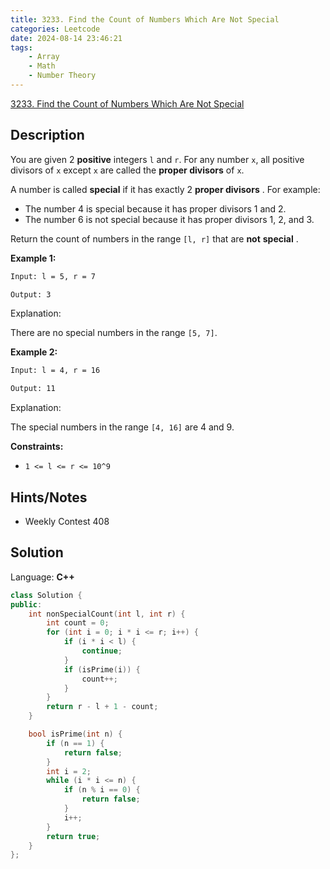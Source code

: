 ```yaml
---
title: 3233. Find the Count of Numbers Which Are Not Special
categories: Leetcode
date: 2024-08-14 23:46:21
tags:
    - Array
    - Math
    - Number Theory
---
```


[3233. Find the Count of Numbers Which Are Not Special](https://leetcode.com/problems/find-the-count-of-numbers-which-are-not-special/description/)

## Description

You are given 2 **positive**  integers `l` and `r`. For any number `x`, all positive divisors of `x` except `x` are called the **proper divisors**  of `x`.

A number is called **special**  if it has exactly 2 **proper divisors** . For example:

- The number 4 is special because it has proper divisors 1 and 2.
- The number 6 is not special because it has proper divisors 1, 2, and 3.

Return the count of numbers in the range `[l, r]` that are **not**  **special** .

**Example 1:**

```bash
Input: l = 5, r = 7

Output: 3
```

Explanation:

There are no special numbers in the range `[5, 7]`.

**Example 2:**

```bash
Input: l = 4, r = 16

Output: 11
```

Explanation:

The special numbers in the range `[4, 16]` are 4 and 9.

**Constraints:**

- `1 <= l <= r <= 10^9`

## Hints/Notes

- Weekly Contest 408

## Solution

Language: **C++**

```C++
class Solution {
public:
    int nonSpecialCount(int l, int r) {
        int count = 0;
        for (int i = 0; i * i <= r; i++) {
            if (i * i < l) {
                continue;
            }
            if (isPrime(i)) {
                count++;
            }
        }
        return r - l + 1 - count;
    }

    bool isPrime(int n) {
        if (n == 1) {
            return false;
        }
        int i = 2;
        while (i * i <= n) {
            if (n % i == 0) {
                return false;
            }
            i++;
        }
        return true;
    }
};
```
